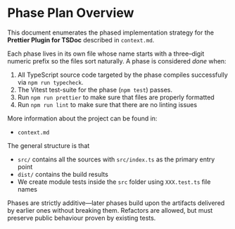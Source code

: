 # Phase Plan Overview

This document enumerates the phased implementation strategy for the
**Prettier&nbsp;Plugin&nbsp;for&nbsp;TSDoc** described in `context.md`.

Each phase lives in its own file whose name starts with a three–digit numeric
prefix so the files sort naturally. A phase is considered _done_ when:

1. All TypeScript source code targeted by the phase compiles successfully via
   `npm run typecheck`.
2. The Vitest test-suite for the phase (`npm test`) passes.
3. Run `npm run prettier` to make sure that files are properly formatted
4. Run `npm run lint` to make sure that there are no linting issues

More information about the project can be found in:

- `context.md`

The general structure is that

- `src/` contains all the sources with `src/index.ts` as the primary entry point
- `dist/` contains the build results
- We create module tests inside the `src` folder using `XXX.test.ts` file names

Phases are strictly additive—later phases build upon the artifacts delivered by
earlier ones without breaking them. Refactors are allowed, but must preserve
public behaviour proven by existing tests.

